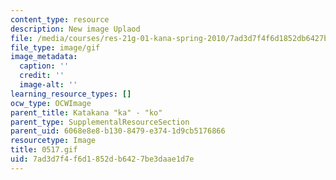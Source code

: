 ```yaml
---
content_type: resource
description: New image Uplaod
file: /media/courses/res-21g-01-kana-spring-2010/7ad3d7f4f6d1852db6427be3daae1d7e_0517.gif
file_type: image/gif
image_metadata:
  caption: ''
  credit: ''
  image-alt: ''
learning_resource_types: []
ocw_type: OCWImage
parent_title: Katakana "ka" - "ko"
parent_type: SupplementalResourceSection
parent_uid: 6068e8e8-b130-8479-e374-1d9cb5176866
resourcetype: Image
title: 0517.gif
uid: 7ad3d7f4-f6d1-852d-b642-7be3daae1d7e
---
```

